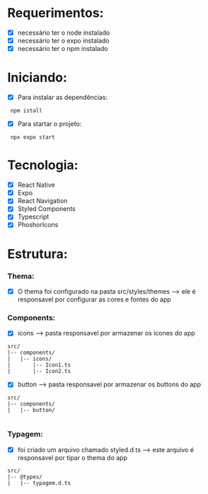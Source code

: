 
# Requerimentos:

- [x] necessário ter o node instalado
- [x] necessário ter o expo instalado
- [x] necessário ter o npm instalado

# Iniciando:

- [x] Para instalar as dependências:

```
 npm istall

```

- [x] Para startar o projeto:

```
 npx expo start

```

# Tecnologia:

- [x] React Native
- [x] Expo
- [x] React Navigation
- [x] Styled Components
- [x] Typescript
- [x] PhoshorIcons

# Estrutura:

### Thema:

- [x] O thema foi configurado na pasta src/styles/themes --> ele é responsavel por configurar as cores e fontes do app

### Components:

-[x] icons --> pasta responsavel por armazenar os icones do app

```
src/
|-- components/
|   |-- icons/
|       |-- Icon1.ts
|       |-- Icon2.ts

```

-[x] button --> pasta responsavel por armazenar os buttons do app

```
src/
|-- components/
|   |-- button/


```


### Typagem:

- [x] foi criado um arquivo chamado styled.d.ts --> este arquivo é responsavel por tipar o thema do app

```
src/
|-- @types/
|   |-- typagem.d.ts

```
